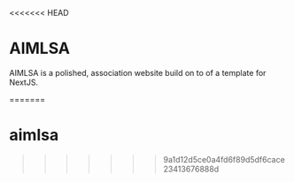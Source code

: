 <<<<<<< HEAD
# AIMLSA

AIMLSA is a polished, association website build on to of a template for NextJS.

=======
# aimlsa
>>>>>>> 9a1d12d5ce0a4fd6f89d5df6cace23413676888d
